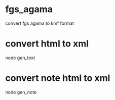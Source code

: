 # fgs_agama
convert fgs agama to kmf format

# convert html to xml
node gen_text

# convert note html to xml
node gen_note